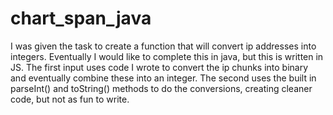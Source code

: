 # chart_span_java

I was given the task to create a function that will convert ip addresses into integers. Eventually I would like to complete this in java, but this is written in JS. The first input uses code I wrote to convert the ip chunks into binary and eventually combine these into an integer. The second uses the built in parseInt() and toString() methods to do the conversions, creating cleaner code, but not as fun to write.
